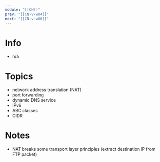 ```yaml
---
module: "[[CN]]"
prev: "[[CN-v-w04]]"
next: "[[CN-v-w06]]"
---
```



# Info
- n/a


# Topics
- network address translation (NAT)
- port forwarding
- dynamic DNS service
- IPv6
- ABC classes
- CIDR


# Notes
- NAT breaks some transport layer principles (extract destination IP from FTP packet)

